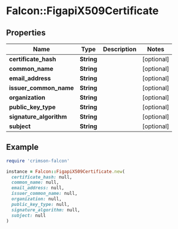 # Falcon::FigapiX509Certificate

## Properties

| Name | Type | Description | Notes |
| ---- | ---- | ----------- | ----- |
| **certificate_hash** | **String** |  | [optional] |
| **common_name** | **String** |  | [optional] |
| **email_address** | **String** |  | [optional] |
| **issuer_common_name** | **String** |  | [optional] |
| **organization** | **String** |  | [optional] |
| **public_key_type** | **String** |  | [optional] |
| **signature_algorithm** | **String** |  | [optional] |
| **subject** | **String** |  | [optional] |

## Example

```ruby
require 'crimson-falcon'

instance = Falcon::FigapiX509Certificate.new(
  certificate_hash: null,
  common_name: null,
  email_address: null,
  issuer_common_name: null,
  organization: null,
  public_key_type: null,
  signature_algorithm: null,
  subject: null
)
```


